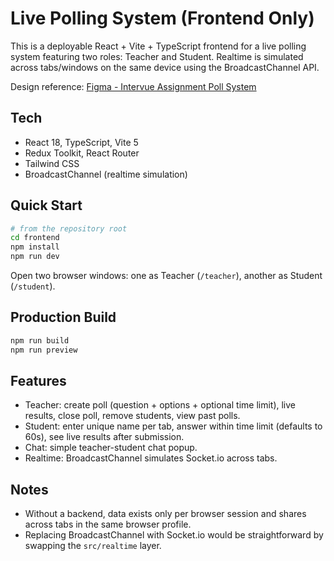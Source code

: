 # Live Polling System (Frontend Only)

This is a deployable React + Vite + TypeScript frontend for a live polling system featuring two roles: Teacher and Student. Realtime is simulated across tabs/windows on the same device using the BroadcastChannel API.

Design reference: [Figma - Intervue Assignment Poll System](https://www.figma.com/design/HV3qQ0nykxle3Rmlxb4xNG/Intervue-Assigment--Poll-system--Copy-?node-id=0-1&p=f&t=YdHTr5zRcPsfsxxW-0)

## Tech
- React 18, TypeScript, Vite 5
- Redux Toolkit, React Router
- Tailwind CSS
- BroadcastChannel (realtime simulation)

## Quick Start

```bash
# from the repository root
cd frontend
npm install
npm run dev
```

Open two browser windows: one as Teacher (`/teacher`), another as Student (`/student`).

## Production Build

```bash
npm run build
npm run preview
```

## Features
- Teacher: create poll (question + options + optional time limit), live results, close poll, remove students, view past polls.
- Student: enter unique name per tab, answer within time limit (defaults to 60s), see live results after submission.
- Chat: simple teacher-student chat popup.
- Realtime: BroadcastChannel simulates Socket.io across tabs.

## Notes
- Without a backend, data exists only per browser session and shares across tabs in the same browser profile.
- Replacing BroadcastChannel with Socket.io would be straightforward by swapping the `src/realtime` layer.
